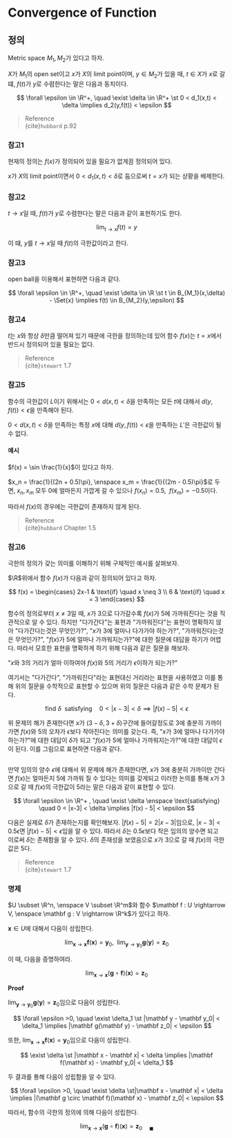 # Convergence of Function
## 정의
Metric space $M_1,M_2$가 있다고 하자.

$X$가 $M_1$의 open set이고 $x$가 $X$의 limit point이며, $y\in M_2$가 있을 때, $t \in X$가 $x$로 갈 떄, $f(t)$가 $y$로 수렴한다는 말은 다음과 동치이다.

$$ \forall \epsilon \in \R^+, \quad \exist \delta \in \R^+ \st 0 < d_1(x,t) < \delta \implies d_2(y,f(t)) < \epsilon $$

> Reference  
> {cite}`hubbard` p.92

### 참고1
현재의 정의는 $f(x)$가 정의되어 있을 필요가 없게끔 정의되어 있다.

$x$가 $X$의 limit point이면서 $0 < d_1(x,t) < \delta$로 둠으로써 $t=x$가 되는 상황을 배제한다.

### 참고2
$t \rightarrow x$일 때, $f(t)$가 $y$로 수렴한다는 말은 다음과 같이 표현하기도 한다.

$$ \lim_{t \rightarrow x}f(t) = y $$

이 떄, $y$를 $t \rightarrow x$일 때 $f(t)$의 극한값이라고 한다.

### 참고3
open ball을 이용해서 표현하면 다음과 같다.

$$ \forall \epsilon \in \R^+, \quad \exist \delta \in \R \st t \in B_{M_1}(x,\delta) - \Set{x} \implies f(t) \in B_{M_2}(y,\epsilon) $$

### 참고4
$t$는 $x$와 항상 $\delta$만큼 떨어져 있기 때문에 극한을 정의하는데 있어 함수 $f(x)$는 $t = x$에서 반드시 정의되어 있을 필요는 없다.

> Reference  
> {cite}`stewart` 1.7   

### 참고5
함수의 극한값이 $L$이기 위해서는 $0 < d(x,t) < \delta$을 만족하는 모든 $t$에 대해서 $d(y,f(t)) < \epsilon$을 만족해야 된다.

$0 < d(x,t) < \delta$을 만족하는 특정 $x$에 대해 $d(y, f(t)) < \epsilon$을 만족하는 $L'$은 극한값이 될 수 없다.

#### 예시
$f(x) = \sin \frac{1}{x}$이 있다고 하자.

$x_n = \frac{1}{(2n + 0.5)\pi}, \enspace x_m = \frac{1}{(2m - 0.5)\pi}$로 두면, $x_n,x_m$ 모두 0에 얼마든지 가깝게 갈 수 있으나 $f(x_n) = 0.5, \enspace f(x_m) = -0.5$이다. 

따라서 $f(x)$의 경우에는 극한값이 존재하지 않게 된다.

> Reference  
> {cite}`hubbard` Chapter 1.5

### 참고6
극한의 정의가 갖는 의미를 이해하기 위해 구체적인 예시를 살펴보자. 

$\R$위에서 함수 $f(x)$가 다음과 같이 정의되어 있다고 하자.

$$ f(x) = \begin{cases} 2x-1 & \text{if} \quad x \neq 3 \\ 6 & \text{if} \quad x = 3 \end{cases} $$

함수의 정의로부터 $x \neq 3$일 때, $x$가 $3$으로 다가갈수록 $f(x)$가 5에 가까워진다는 것을 직관적으로 알 수 있다. 하지만 "다가간다"는 표현과 "가까워진다"는 표현이 명확하지 않아 "다가간다는것은 무엇인가?", "$x$가 $3$에 얼마나 다가가야 하는가?", "가까워진다는것은 무엇인가?", "$f(x)$가 $5$에 얼마나 가까워지는가?"에 대한 질문에 대답을 하기가 어렵다. 따라서 모호한 표현을 명확하게 하기 위해 다음과 같은 질문을 해보자.

"$x$와 3의 거리가 얼마 이하여야 $f(x)$와 5의 거리가 $\epsilon$이하가 되는가?"

여기서는 "다가간다", "가까워진다"라는 표현대신 거리라는 표현을 사용하였고 이를 통해 위의 질문을 수학적으로 표현할 수 있으며 위의 질문은 다음과 같은 수학 문제가 된다.


$$ \text{find } \delta \enspace \text{satisfying} \quad 0 < |x-3| < \delta \implies |f(x) - 5| < \epsilon $$

위 문제의 해가 존재한다면 $x$가 $(3-\delta, 3+\delta)$구간에 들어갈정도로 3에 충분히 가까이 가면 $f(x)$와 5의 오차가 $\epsilon$보다 작아진다는 의미를 갖는다. 즉, "$x$가 $3$에 얼마나 다가가야 하는가?"에 대한 대답이 $\delta$가 되고 "$f(x)$가 $5$에 얼마나 가까워지는가?"에 대한 대답이 $\epsilon$이 된다.  이를 그림으로 표현하면 다음과 같다.

```{figure} _image/1201.png
```

만약 임의의 양수 $\epsilon$에 대해서 위 문제에 해가 존재한다면, $x$가 3에 충분히 가까이만 간다면 $f(x)$는 얼마든지 5에 가까워 질 수 있다는 의미를 갖게되고 이러한 논의를 통해 $x$가 $3$으로 갈 때 $f(x)$의 극한값이 $5$라는 말은 다음과 같이 표현할 수 있다.

$$ \forall \epsilon \in \R^+ , \quad \exist \delta \enspace \text{satisfying} \quad 0 < |x-3| < \delta \implies |f(x) - 5| < \epsilon $$

다음은 실제로 $\delta$가 존재하는지를 확인해보자. $|f(x) - 5| = 2|x -3|$임으로, $|x-3| < 0.5\epsilon$면 $|f(x) - 5| < \epsilon$임을 알 수 있다. 따라서 $\delta$는 $0.5 \epsilon$보다 작은 임의의 양수면 되고 이로써 $\delta$는 존재함을 알 수 있다. $\delta$의 존재성을 보였음으로 $x$가 $3$으로 갈 때 $f(x)$의 극한값은 $5$다.

> Reference  
> {cite}`stewart` 1.7   

### 명제
$U \subset \R^n, \enspace V \subset \R^m$와 함수 $\mathbf f : U \rightarrow V, \enspace \mathbf g : V \rightarrow \R^k$가 있다고 하자.

$\mathbf x \in U$에 대해서 다음이 성립한다.

$$ \lim_{\mathbf x \rightarrow \mathbf x} \mathbf f(\mathbf x) = \mathbf y_0, \enspace \lim_{\mathbf y \rightarrow \mathbf y_0} \mathbf g(\mathbf y) = \mathbf z_0$$

이 때, 다음을 증명하여라.

$$ \lim_{\mathbf x \rightarrow \mathbf x} (\mathbf g \circ \mathbf f)(\mathbf x) = \mathbf z_0 $$

**Proof**

$\lim_{\mathbf y \rightarrow \mathbf y_0} \mathbf g(\mathbf y) = \mathbf z_0$임으로 다음이 성립한다.

$$ \forall \epsilon >0, \quad \exist \delta_1 \st |\mathbf y - \mathbf y_0| < \delta_1 \implies |\mathbf g(\mathbf y) - \mathbf z_0| < \epsilon $$

또한, $\lim_{\mathbf x \rightarrow \mathbf x} \mathbf f(\mathbf x) = \mathbf y_0$임으로 다음이 성립한다.

$$ \exist \delta \st |\mathbf x - \mathbf x| < \delta \implies |\mathbf f(\mathbf x) - \mathbf y_0| < \delta_1 $$

두 결과를 통해 다음이 성립함을 알 수 있다.

$$ \forall \epsilon >0, \quad \exist \delta \st|\mathbf x - \mathbf x| < \delta \implies |(\mathbf g \circ \mathbf f)(\mathbf x) - \mathbf z_0| < \epsilon $$

따라서, 함수의 극한의 정의에 의해 다음이 성립한다.

$$ \lim_{\mathbf x \rightarrow \mathbf x} (\mathbf g \circ \mathbf f)(\mathbf x) = \mathbf z_0 \quad {_\blacksquare} $$
